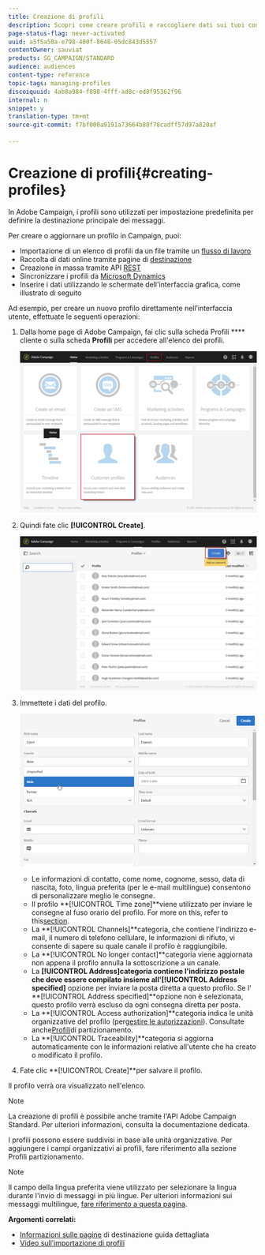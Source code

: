 ```yaml
---
title: Creazione di profili
description: Scopri come creare profili e raccogliere dati sui tuoi contatti utilizzando API, funzionalità di importazione, acquisizione online, aggiornamenti automatici o manuali.
page-status-flag: never-activated
uuid: a5f5a58a-e798-400f-8648-05dc843d5557
contentOwner: sauviat
products: SG_CAMPAIGN/STANDARD
audience: audiences
content-type: reference
topic-tags: managing-profiles
discoiquuid: 4ab8a984-f898-4fff-ad8c-ed8f95362f96
internal: n
snippet: y
translation-type: tm+mt
source-git-commit: f7bf000a9191a73664b88f78cadff57d97a820af

---
```



# Creazione di profili{#creating-profiles}

In Adobe Campaign, i profili sono utilizzati per impostazione predefinita per definire la destinazione principale dei messaggi.

Per creare o aggiornare un profilo in Campaign, puoi:

* Importazione di un elenco di profili da un file tramite un [flusso di lavoro](../../automating/using/importing-data.md#example--import-workflow-template)
* Raccolta di dati online tramite pagine di [destinazione](../../channels/using/getting-started-with-landing-pages.md)
* Creazione in massa tramite API [REST](../../api/using/about-campaign-standard-apis.md)
* Sincronizzare i profili da [Microsoft Dynamics](https://helpx.adobe.com/campaign/kb/acs-ms-dynamics.html)
* Inserire i dati utilizzando le schermate dell&#39;interfaccia grafica, come illustrato di seguito

Ad esempio, per creare un nuovo profilo direttamente nell’interfaccia utente, effettuate le seguenti operazioni:

1. Dalla home page di Adobe Campaign, fai clic sulla scheda Profili **** cliente o sulla scheda **Profili** per accedere all&#39;elenco dei profili.

   ![](assets/profile_creation_1.png)

1. Quindi fate clic **[!UICONTROL Create]**.

   ![](assets/profile_creation.png)

1. Immettete i dati del profilo.

   ![](assets/profile_creation1.png)

   * Le informazioni di contatto, come nome, cognome, sesso, data di nascita, foto, lingua preferita (per le e-mail [](../../channels/using/creating-a-multilingual-email.md)multilingue) consentono di personalizzare meglio le consegne.
   * Il profilo **[!UICONTROL Time zone]**viene utilizzato per inviare le consegne al fuso orario del profilo. For more on this, refer to this[section](../../sending/using/sending-messages-at-the-recipient-s-time-zone.md).
   * La **[!UICONTROL Channels]**categoria, che contiene l&#39;indirizzo e-mail, il numero di telefono cellulare, le informazioni di rifiuto, vi consente di sapere su quale canale il profilo è raggiungibile.
   * La **[!UICONTROL No longer contact]**categoria viene aggiornata non appena il profilo annulla la sottoscrizione a un canale.
   * La **[!UICONTROL Address]**categoria contiene l&#39;indirizzo postale che deve essere compilato insieme all&#39;**[!UICONTROL Address specified]** opzione per inviare la posta [](../../channels/using/about-direct-mail.md) diretta a questo profilo. Se l&#39; **[!UICONTROL Address specified]**opzione non è selezionata, questo profilo verrà escluso da ogni consegna diretta per posta.
   * La **[!UICONTROL Access authorization]**categoria indica le unità organizzative del profilo (per[gestire le autorizzazioni](../../administration/using/about-access-management.md)). Consultate anche[Profili](../../administration/using/organizational-units.md#partitioning-profiles)di partizionamento.
   * La **[!UICONTROL Traceability]**categoria si aggiorna automaticamente con le informazioni relative all&#39;utente che ha creato o modificato il profilo.

1. Fate clic **[!UICONTROL Create]**per salvare il profilo.

Il profilo verrà ora visualizzato nell&#39;elenco.

>[!NOTE]
>
>La creazione di profili è possibile anche tramite l&#39;API Adobe Campaign Standard. Per ulteriori informazioni, consulta la documentazione [](../../api/using/creating-profiles.md)dedicata.

I profili possono essere suddivisi in base alle unità organizzative. Per aggiungere i campi organizzativi ai profili, fare riferimento alla sezione Profili [](../../administration/using/organizational-units.md#partitioning-profiles) partizionamento.

>[!NOTE]
>
>Il campo della lingua preferita viene utilizzato per selezionare la lingua durante l&#39;invio di messaggi in più lingue. Per ulteriori informazioni sui messaggi multilingue, [fare riferimento a questa pagina](../../channels/using/creating-a-multilingual-email.md).

**Argomenti correlati:**

* [Informazioni sulle pagine](../../channels/using/getting-started-with-landing-pages.md) di destinazione guida dettagliata
* [Video sull’importazione di profili](https://video.tv.adobe.com/v/24993?captions=ita)
